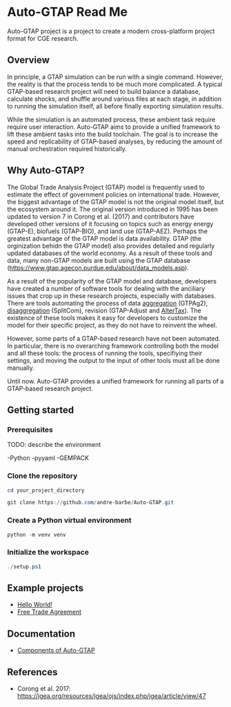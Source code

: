 # Auto-GTAP Read Me

Auto-GTAP project is a project to create a modern cross-platform project format for CGE research.

## Overview

In principle, a GTAP simulation can be run with a single command. However, the reality is that the process tends to be much more complicated. A typical GTAP-based research project will need to build balance a database, calculate shocks, and shuffle around various files at each stage, in addition to running the simulation itself, all before finally exporting simulation results.

While the simulation is an automated process, these ambient task require require user interaction. Auto-GTAP aims to provide a unified framework to lift these ambient tasks into the build toolchain. The goal is to increase the speed and replicability of GTAP-based analyses, by reducing the amount of manual orchestration required historically.

## Why Auto-GTAP?

The Global Trade Analysis Project (GTAP) model is frequently used to estimate the effect of government policies on international trade. However, the biggest advantage of the GTAP model is not the original model itself, but the ecosystem around it. The original version introduced in 1995 has been updated to version 7 in Corong et al. (2017) and contributors have developed other versions of it focusing on topics such as energy energy (GTAP-E), biofuels (GTAP-BIO), and land use (GTAP-AEZ). Perhaps the greatest advantage of the GTAP model is data availability. GTAP (the orginization behidn the GTAP model) also provides detailed and regularly updated databases of the world economy. As a result of these tools and data, many non-GTAP models are built using the GTAP database (https://www.gtap.agecon.purdue.edu/about/data_models.asp).

As a result of the popularity of the GTAP model and database, developers have created a number of software tools for dealing with the anciliary issues that crop up in these research projects, especially with databases. There are tools automating the process of data [aggregation](https://www.gtap.agecon.purdue.edu/products/packages.asp) (GTPAg2), [disaggregation](https://www.gtap.agecon.purdue.edu/resources/splitcom.asp) (SplitCom), revision (GTAP-Adjust and [AlterTax](https://www.copsmodels.com/webhelp/rungtap/index.html?hc_altertax.htm)). The existence of these tools makes it easy for developers to customize the model for their specific project, as they do not have to reinvent the wheel.

However, some parts of a GTAP-based research have not been automated. In particular, there is no overarching framework controlling both the model and all these tools: the process of running the tools, specifiying their settings, and moving the output to the input of other tools must all be done manually.

Until now. Auto-GTAP provides a unified framework for running all parts of a GTAP-based research project.

## Getting started

### Prerequisites

TODO: describe the environment

-Python
-pyyaml
-GEMPACK
 
 
### Clone the repository 
 
 ```powershell
cd your_project_directory

git clone https://github.com/andre-barbe/Auto-GTAP.git
```

### Create a Python virtual environment
 
 ```powershell
python -m venv venv 
```

### Initialize the workspace

```powershell
./setup.ps1
```

## Example projects

- [Hello World!](examples/hello_world_example)
- [Free Trade Agreement](examples/free_trade_agreement_example)

## Documentation

- [Components of Auto-GTAP](docs/components-of-auto-gtap.md)

## References
- Corong et al. 2017: https://jgea.org/resources/jgea/ojs/index.php/jgea/article/view/47